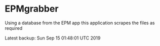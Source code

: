 # EPMgrabber
Using a database from the EPM app this application scrapes the files as required


Latest backup: Sun Sep 15 01:48:01 UTC 2019
